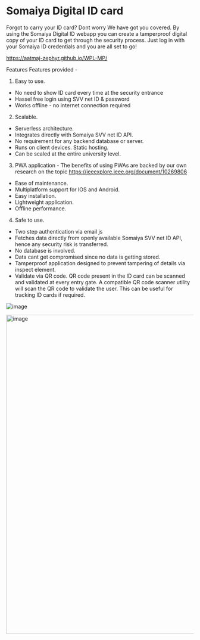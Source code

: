 # Somaiya Digital ID card

Forgot to carry your ID card? Dont worry We have got you covered. By using the Somaiya Digital ID webapp you can create a tamperproof digital copy of your ID card to get through the security process. Just log in with your Somaiya ID credentials and you are all set to go!

https://aatmaj-zephyr.github.io/WPL-MP/


Features
Features provided - 
1) Easy to use.
- No need to show ID card every time at the security entrance
- Hassel free login using SVV net ID & password 
- Works offline - no internet connection required
2) Scalable.
- Serverless architecture.
- Integrates directly with Somaiya SVV net ID API.
- No requirement for any backend database or server.
- Runs on client devices. Static hosting.
- Can be scaled at the entire university level.
3) PWA application - The benefits of using PWAs are backed by our own research on the topic https://ieeexplore.ieee.org/document/10269806
- Ease of maintenance.
- Multiplatform support for IOS and Android.
- Easy installation.
- Lightweight application.
- Offline performance.
4) Safe to use. 
- Two step authentication via email js 
- Fetches data directly from openly available Somaiya SVV net ID API, hence any security risk is transferred.
- No database is involved.
- Data cant get compromised since no data is getting stored.
- Tamperproof application designed to prevent tampering of details via inspect element.
- Validate via QR code. QR code present in the ID card can be scanned and validated at every entry gate. A compatible QR code scanner utility will scan the QR code to validate the user. This can be useful for tracking ID cards if required.

![image](https://github.com/Aatmaj-Zephyr/WPL-MP/assets/83284294/2e9b3a91-15ed-4e1e-88c4-d387c02055bf)


<img width="857" alt="image" src="https://github.com/Aatmaj-Zephyr/WPL-MP/assets/83284294/12978e93-9f0d-40f7-b130-ca3b49444c3f">

